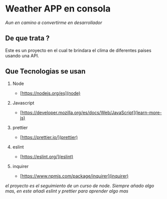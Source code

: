 # Weather APP en consola

_Aun en camino a convertirme en desarrollador_

## De que trata ?

Este es un proyecto en el cual te brindara el clima de diferentes paises usando una API.

## Que Tecnologias se usan

1. Node
   - [https://nodejs.org/es](node)
2. Javascript
   - [https://developer.mozilla.org/es/docs/Web/JavaScript](learn-more-js)
3. prettier
   - [https://prettier.io/](prettier)
4. eslint

   - [https://eslint.org/](eslint)

5. inquirer
   - [https://www.npmjs.com/package/inquirer](inquirer)

_el proyecto es el seguimiento de un curso de node. Siempre añado algo mas, en este añadi eslint y prettier para aprender algo mas_
